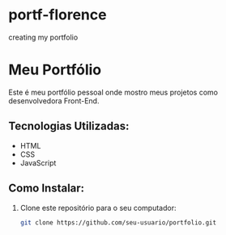 # portf-florence
creating my portfolio

# Meu Portfólio

Este é meu portfólio pessoal onde mostro meus projetos como desenvolvedora Front-End.

## Tecnologias Utilizadas:
- HTML
- CSS
- JavaScript

## Como Instalar:

1. Clone este repositório para o seu computador:
   ```bash
   git clone https://github.com/seu-usuario/portfolio.git
